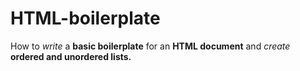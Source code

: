 # HTML-boilerplate
How to <em>write</em> a **basic boilerplate** for an **HTML document** and <em>create</em> **ordered and unordered lists.**
